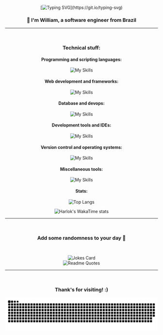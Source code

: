 <!-- Initial message -->
<!-- https://github.com/DenverCoder1/readme-typing-svg -->
<div align="center">

[![Typing SVG](https://readme-typing-svg.demolab.com?font=Fira+Code&weight=600&size=36&pause=1000&color=FFFFFF&background=52FF1A00&center=true&vCenter=true&random=false&width=435&lines=Hello+World!)](https://git.io/typing-svg)
### 👋 I'm William, a software engineer from Brazil

</div>

<hr><br>

<!-- Languages and tools section -->
<!-- https://github.com/tandpfun/skill-icons -->
<div align="center">

### Technical stuff:

#### Programming and scripting languages:
![My Skills](https://skillicons.dev/icons?i=py,cs,java,js,php,kotlin,dart,lua)

#### Web development and frameworks:
![My Skills](https://skillicons.dev/icons?i=html,css,nodejs,flask,django,laravel,flutter,discordjs)

#### Database and devops:
![My Skills](https://skillicons.dev/icons?i=mysql,sqlite,postgres,mongodb,firebase,docker,nginx,jenkins,heroku)

#### Development tools and IDEs:
![My Skills](https://skillicons.dev/icons?i=vscode,visualstudio,eclipse,androidstudio,sublime,postman,figma,anaconda)

#### Version control and operating systems:
![My Skills](https://skillicons.dev/icons?i=git,github,bitbucket,linux,ubuntu,kali,windows)

#### Miscellaneous tools:
![My Skills](https://skillicons.dev/icons?i=autocad,matlab,octave,raspberrypi,arduino,discord,pytorch,tensorflow,selenium,opencv)

#### Stats:
![Top Langs](https://github-readme-stats.vercel.app/api/top-langs/?username=wrdelmanto&size_weight=0.5&count_weight=0.5&langs_count=8&layout=compact&hide=jupyter%20notebook)

![Harlok's WakaTime stats](https://github-readme-stats.vercel.app/api/wakatime?username=@wrdelmanto&layout=compact)

</div>

<hr><br>

<!-- Random daily joke -->
<!-- https://github.com/ABSphreak/readme-jokes -->
<!-- https://github.com/PiyushSuthar/github-readme-quotes -->
<div align="center">

### Add some randomness to your day 🥰

<br>

![Jokes Card](https://readme-jokes.vercel.app/api?theme=react)
<br>
![Readme Quotes](https://quotes-github-readme.vercel.app/api?theme=catppuccin_mocha)

</div>

<hr><br>

<!-- Final section -->
<div align="center">

### Thank's for visiting! :)

<img src="https://raw.githubusercontent.com/WRDelmanto/WRDelmanto/snake/snake-dark.svg" alt="Snake animation" />

</div>

<!-- Saving for later -->
<!--
Profile counter
<p align="left"> <img src="https://komarev.com/ghpvc/?username=wrdelmanto&label=Profile%20views&color=0e75b6&style=flat" alt="wrdelmanto" /> </p>

Computer animated gif
<img src="https://raw.githubusercontent.com/rahul-jha98/rahul-jha98/main/techstack.gif" alt="Computer animated gif">

Rainbow line
<img src="https://i.imgur.com/dBaSKWF.gif" alt="Rainbow line" width="100%" height="20">
<p align="center">

BR flag
<img src="images/br.svg" alt="centered image" height="100"/>
-->

<!-- World board / https://github.com/JessicaLim8/JessicaLim8 -->
<!-- https://github.com/trinib/word-cloud -->
<!--
<div>

## Join the Community Word Cloud :cloud: :pencil2:

### :thought_balloon: [Add a word](https://github.com/JessicaLim8/JessicaLim8/issues/new?template=addword.md&title=wordcloud%7Cadd%7C%3CINSERT-WORD%3E) to see the word cloud update in real time :rocket:

A new word cloud will be automatically generated when you [add your own word](https://github.com/JessicaLim8/JessicaLim8/issues/new?template=addword.md&title=wordcloud%7Cadd%7C%3CINSERT-WORD%3E). The prompt will change frequently, so be sure to come back and check it out :relaxed:

:star2: Don't like the arrangement of the current word cloud? <a href="https://github.com/trinib/word-cloud/issues/new?template=shufflecloud.md&title=wordcloud%7Cshuffle"><b>Regenerate it</b></a> :game_die:

<img src="https://raw.githubusercontent.com/JessicaLim8/JessicaLim8/master/wordcloud/wordcloud.png" alt="WordCloud" width="100%">

</div>
-->
